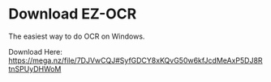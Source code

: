 # Download EZ-OCR
The easiest way to do OCR on Windows.

Download Here:
https://mega.nz/file/7DJVwCQJ#SyfGDCY8xKQvG50w6kfJcdMeAxP5DJ8RtnSPUyDHWoM
